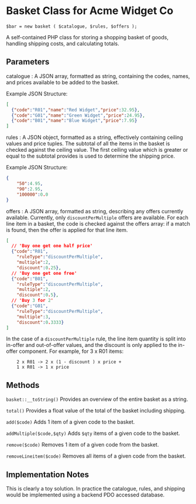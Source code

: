 # Basket Class for Acme Widget Co

`$bar = new basket ( $catalogue, $rules, $offers );`

A self-contained PHP class for storing a shopping basket of goods, handling shipping costs, and calculating totals.

## Parameters

catalogue
: A JSON array, formatted as string, containing the codes, names, and prices available to be added to the basket.

Example JSON Structure:

````JSON
[
  {"code":"R01","name":"Red Widget","price":32.95},
  {"code":"G01","name":"Green Widget","price":24.95},
  {"code":"B01","name":"Blue Widget","price":7.95}
]
````
	
rules
: A JSON object, formatted as a string, effectively containing ceiling values and price tuples. The subtotal of all the items in the basket is checked against the ceiling value. The first ceiling value which is greater or equal to the subtotal provides is used to determine the shipping price.

Example JSON Structure:

````JSON
{
	"50":4.95,
	"90":2.95,
	"100000":0.0
}
````


offers
: A JSON array, formatted as string, describing any offers currently available. Currently, only `discountPerMultiple` offers are available. For each line item in a basket, the code is checked against the offers array: if a match is found, then the offer is applied for that line item.

````JSON
[  
  // 'Buy one get one half price'  
  {"code":"R01",
    "ruleType":"discountPerMultiple",
    "multiple":2,
    "discount":0.25},
  // 'Buy one get one free'  
  {"code":"B01",
    "ruleType":"discountPerMultiple",
    "multiple":2,
    "discount":0.5},
  // 'Buy 3 for 2'
  {"code":"G01",
    "ruleType":"discountPerMultiple",
    "multiple":3,
    "discount":0.3333}
]
````	

In the case of a `discountPerMultiple` rule, the line item quantity is split into in-offer and out-of-offer values, and the discount is only applied to the in-offer component. For example, for 3 x R01 items:
	
````
	2 x R01 -> 2 x (1 - discount ) x price +
	1 x R01 -> 1 x price
````


## Methods

`basket::__toString()`
Provides an overview of the entire basket as a string.

`total()`
Provides a float value of the total of the basket including shipping.

`add($code)` 
Adds 1 item of a given code to the basket.

`addMultiple($code,$qty)`
Adds `$qty` items of a given code to the basket.

`remove($code)`
Removes 1 item of a given code from the basket.

`removeLineitem($code)` 
Removes all items of a given code from the basket.

## Implementation Notes

This is clearly a toy solution. In practice the catalogue, rules, and shipping would be implemented using a backend PDO accessed database.